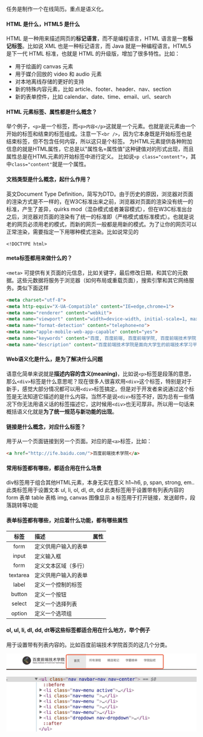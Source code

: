 任务是制作一个在线简历。重点是语义化。

#### HTML 是什么，HTML5 是什么
HTML 是一种用来描述网页的**标记语言**，而不是编程语言，HTML 语言是一套**标记标签**。比如说 XML 也是一种标记语言，而 Java 就是一种编程语言。HTML5 是下一代 HTML 标准，也就是 HTML 的升级版，增加了很多特性。比如：
- 用于绘画的 canvas 元素
- 用于媒介回放的 video 和 audio 元素
- 对本地离线存储的更好的支持
- 新的特殊内容元素，比如 article、footer、header、nav、section
- 新的表单控件，比如 calendar、date、time、email、url、search

#### HTML 元素标签、属性都是什么概念？
举个例子，`<p>`是一个标签，而`<p>内容</p>`这就是一个元素。也就是说元素由一个开始的标签和结束的标签组成。注意一下`<br />`，因为它本身既是开始标签也是结束标签，但不包含任何内容，所以这只是个标签。 为HTML元素提供各种附加信息的就是HTML属性，它总是以"属性名=属性值"这种键值对的形式出现，而且属性总是在HTML元素的开始标签中进行定义。 比如说`<p class="content">`，其中`class="content"`就是一个属性。

#### 文档类型是什么概念，起什么作用？
英文Document Type Definition，简写为DTD。由于历史的原因，浏览器对页面的渲染方式是不一样的，在W3C标准出来之前，浏览器对页面的渲染没有统一的标准，产生了差异，quirks mod（混杂模式或者兼容模式），但在W3C标准出台之后，浏览器对页面的渲染有了统一的标准即（严格模式或标准模式）。也就是说老的网页必须用老的模式，而新的网页一般都是用新的模式。为了让你的网页可以正常渲染，需要指定一下用哪种模式渲染。比如说常见的
```
<!DOCTYPE html>
```

#### meta标签都用来做什么的？
`<meta>` 可提供有关页面的元信息，比如关键字，最后修改日期，和其它的元数据。这些元数据将服务于浏览器（如何布局或重载页面），搜索引擎和其它网络服务。类似下面这样
```html
<meta charset="utf-8">
<meta http-equiv="X-UA-Compatible" content="IE=edge,chrome=1">
<meta name="renderer" content="webkit">
<meta name="viewport" content="width=device-width, initial-scale=1, maximum-scale=1, minimum-scale=1, user-scalable=no">
<meta name="format-detection" content="telephone=no">
<meta name="apple-mobile-web-app-capable" content="yes">
<meta name="keywords" content="百度, 百度前端, 百度前端学院, 百度前端技术学院, 前端, 前端开发, web前端, 前端开发工程师, CSS, JavaScript, HTML, Web标准">
<meta name="description" content="百度前端技术学院是面向大学生的前端技术学习平台，由百度创办的免费前端技术学习实践、交流、分享平台">
```
#### Web语义化是什么，是为了解决什么问题
语意化简单来说就是**描述内容的含义(meaning)**，比如说`<p>`标签是段落的意思，那么`<div>`标签是什么意思呢？现在很多人很喜欢用`<div>`这个标签，特别是对于新手，感觉大部分情况都可以用`<div>`标签搞定。但是对于开发者来说通过这个标签是无法知道它描述的是什么内容。当然不是说`<div>`标签不好，因为总有一些情况下你无法用语义话的标签描述它，这时候用`<div>`也无可厚非。所以用一句话来概括语义化就是**为了统一规范与新功能的出现**。

#### 链接是什么概念，对应什么标签？
用于从一个页面链接到另一个页面。对应的是`<a>`标签，比如：
```html
<a href="http://ife.baidu.com/">百度前端技术学院</a>
```
####  常用标签都有哪些，都适合用在什么场景
div标签用于组合其他HTML元素，本身无实在意义
h1~h6, p, span, strong, em..此类标签用于设置文本
ul, li, ol, dl, dt, dd 此类标签用于设置带有列表内容的
form 表单
table 表格
img, canvas 图像显示
a 标签用于打开链接，发送邮件，段落跳转等功能

####  表单标签都有哪些，对应着什么功能，都有哪些属性
| 标签 | 描述 | 属性 |
|:----:|:-------|:------|
|form|定义供用户输入的表单||
|input|定义输入框||
|form|定义文本区域（多行）||
|textarea|定义供用户输入的表单||
|label|定义一个控制的标签||
|button|定义一个按钮||
|select|定义一个选择列表||
|option|定义一个选项组||

####  ol, ul, li, dl, dd, dt等这些标签都适合用在什么地方，举个例子
用于设置带有列表内容的。比如百度前端技术学院首页的这几个分类。

![](./_image/2018-04-25-17-22-08.jpg)

![](./_image/2018-04-25-17-22-28.jpg)
